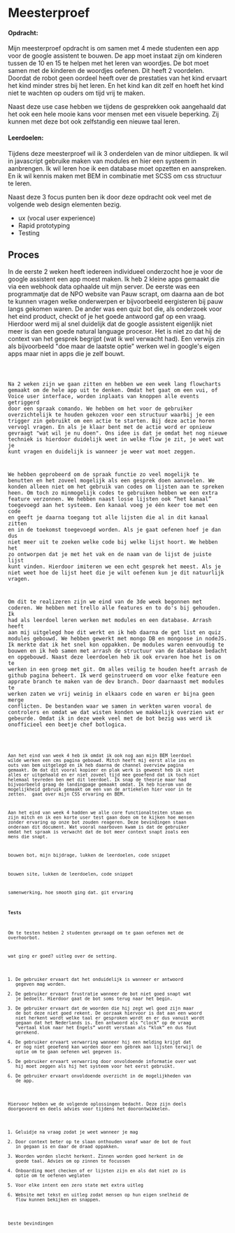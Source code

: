 # Meesterproef

#### Opdracht:

Mijn meesterproef opdracht is om samen met 4 mede studenten een app voor de google assistent te bouwen. De app moet instaat zijn om kinderen tussen de 10 en 15 te helpen met het leren van woordjes. De bot moet samen met de kinderen de woordjes oefenen. Dit heeft 2 voordelen. Doordat de robot geen oordeel heeft over de prestaties van het kind ervaart het kind minder stres bij het leren. En het kind kan dit zelf en hoeft het kind niet te wachten op ouders om tijd vrij te maken.

Naast deze use case hebben we tijdens de gesprekken ook aangehaald dat het ook een hele mooie kans voor mensen met een visuele beperking. Zij kunnen met deze bot ook zelfstandig een nieuwe taal leren.


#### Leerdoelen:

Tijdens deze meesterproef wil ik 3 onderdelen van de minor uitdiepen. Ik wil in javascript gebruike maken van modules en hier een systeem in aanbrengen. Ik wil leren hoe ik een database moet opzetten en aanspreken. En ik wil kennis maken met BEM in combinatie met SCSS om css structuur te leren. 

Naast deze 3 focus punten ben ik door deze opdracht ook veel met de volgende web design elementen bezig.
-	ux (vocal user experience)
-	Rapid prototyping
-	Testing


## Proces

In de eerste 2 weken heeft iedereen individueel onderzocht hoe je voor de google assistent een app moest maken. Ik heb 2 kleine apps gemaakt die via een webhook data ophaalde uit mijn server. De eerste was een programmatje dat de NPO website van Pauw scrapt, om daarna aan de bot te kunnen vragen welke onderwerpen er bijvoorbeeld eergisteren bij pauw langs gekomen waren. De ander was een quiz bot die, als onderzoek voor het eind product, checkt of je het goede antwoord gaf op een vraag. Hierdoor werd mij al snel duidelijk dat de google assistent eigenlijk niet meer is dan een goede natural language procesor. Het is niet zo dat hij de context van het gesprek begrijpt (wat ik wel verwacht had). Een verwijs zin als bijvoorbeeld "doe maar de laatste optie" werken wel in google's eigen apps maar niet in apps die je zelf bouwt. 

<code snippet van vraag antwoord>

Na 2 weken zijn we gaan zitten en hebben we een week lang flowcharts gemaakt om de hele app uit te denken. Omdat het gaat om een vui, of Voice user interface, worden inplaats van knoppen alle events getriggerd door een spraak comando. We hebben om het voor de gebruiker overzichtelijk te houden gekozen voor een structuur waarbij je een trigger zin gebruikt om een actie te starten. Bij deze actie horen vervogl vragen. En als je klaar bent met de actie word er opnieuw gevraagt "wat wil je nu doen". Ons idee is dat je omdat het nog nieuwe techniek is hierdoor duidelijk weet in welke flow je zit, je weet wat je kunt vragen en duidelijk is wanneer je weer wat moet zeggen. 

We hebben geprobeerd om de spraak functie zo veel mogelijk te benutten en het zoveel mogelijk als een gesprek doen aanvoelen. We konden alleen niet om het gebruik van codes om lijsten aan te spreken heen. Om toch zo minmogelijk codes te gebruiken hebben we een extra feature verzonnen. We hebben naast losse lijsten ook “het kanaal” toegevoegd aan het systeem. Een kanaal voeg je één keer toe met een code en geeft je daarna toegang tot alle lijsten die al in dit kanaal zitten en in de toekomst toegevoegd worden. Als je gaat oefenen hoef je dan dus niet meer uit te zoeken welke code bij welke lijst hoort. We hebben het zo ontworpen dat je met het vak en de naam van de lijst de juiste lijst kunt vinden. Hierdoor imiteren we een echt gesprek het meest. Als je niet weet hoe de lijst heet die je wilt oefenen kun je dit natuurlijk vragen.

Om dit te realizeren zijn we eind van de 3de week begonnen met coderen. We hebben met trello alle features en to do's bij gehouden. Ik had als leerdoel leren werken met modules en een database. Arrash heeft aan mij uitgelegd hoe dit werkt en ik heb daarna de get list en quiz modules gebouwd. We hebben gewerkt met mongo DB en mongoose in nodeJS. Ik merkte dat ik het snel kon oppakken. De modules waren eenvoudig te bouwen en ik heb samen met arrash de structuur van de database bedacht en opgebouwd. Naast deze leerdoelen heb ik ook ervaren hoe het is om te werken in een groep met git. Om alles veilig te houden heeft arrash de github pagina beheert. Ik werd geinstrueerd om voor elke feature een apprate branch te maken van de dev branch. Door daarnaast met modules te werken zaten we vrij weinig in elkaars code en waren er bijna geen merge conflicten. De bestanden waar we samen in werkten waren vooral de controlers en omdat we dat wisten konden we makkelijk overzien wat er gebeurde. Omdat ik in deze week veel met de bot bezig was werd ik onofficieel een beetje chef botlogica. 

<code snippet van bot>

Aan het eind van week 4 heb ik omdat ik ook nog aan mijn BEM leerdoel wilde werken een cms pagina gebouwd. Mitch heeft mij eerst alle ins en outs van bem uitgelegd en ik heb daarna de channel overview pagina gemaakt. Om dat dit vooral kopieer en plak werk is geweest heb ik niet alles er uitgehaald en er niet zoveel tijd mee geoefend dat ik toch niet helemaal tevreden ben met dit leerdoel. Ik snap de theorie maar had bijvoorbeeld graag de landingpage gemaakt omdat. Ik heb hierom van de mogelijkheid gebruik gemaakt om een van de artiekelen hier voor in te zetten. <link> gaat over mijn CSS ervaring en BEM.

Aan het eind van week 4 hadden we alle core functionalteiten staan en zijn mitch en ik een korte user test gaan doen om te kijken hoe mensen zonder ervaring op onze bot zouden reageren. Deze bevindingen staan onderaan dit document. Wat vooral naarboven kwam is dat de gebruiker omdat het spraak is verwacht dat de bot meer context snapt zoals een mens die snapt. 



bouwen bot, mijn bijdrage, lukken de leerdoelen,
code snippet

bouwen site, lukken de leerdoelen,
code snippet 


samenwerking, hoe smooth ging dat.
git ervaring



#### Tests
Om te testen hebben 2 studenten gevraagd om te gaan oefenen met de overhoorbot.

wat ging er goed? uitleg over de setting.


1.    De gebruiker ervaart dat het onduidelijk is wanneer er antwoord gegeven mag worden.
2.    De gebruiker ervaart frustratie wanneer de bot niet goed snapt wat je bedoelt. Hierdoor gaat de bot soms terug naar het begin.
3.    De gebruiker ervaart dat de woorden die hij zegt wel goed zijn maar de bot deze niet goed rekent. De oorzaak hiervoor is dat aan een woord niet herkent wordt welke taal er gesproken wordt en er dus vanuit wordt gegaan dat het Nederlands is. Een antwoord als “clock” op de vraag ”vertaal klok naar het Engels” wordt verstaan als “klok” en dus fout gerekend.
4.    De gebruiker ervaart verwarring wanneer hij een melding krijgt dat er nog niet geoefend kan worden door een gebrek aan lijsten terwijl de optie om te gaan oefenen wel gegeven is.
5.    De gebruiker ervaart verwarring door onvoldoende informatie over wat hij moet zeggen als hij het systeem voor het eerst gebruikt.
6.    De gebruiker ervaart onvoldoende overzicht in de mogelijkheden van de app.

Hiervoor hebben we de volgende oplossingen bedacht. Deze zijn deels doorgevoerd en deels advies voor tijdens het doorontwikkelen.

1.    Geluidje na vraag zodat je weet wanneer je mag
2.    Door context beter op te slaan onthouden vanaf waar de bot de fout in gegaan is en daar de draad oppakken.
3.    Woorden worden slecht herkent. Zinnen worden goed herkent in de goede taal. Advies om op zinnen te focussen
4.    Onboarding moet checken of er lijsten zijn en als dat niet zo is optie om te oefenen weglaten
5.    Voor elke intent een zero state met extra uitleg
6.    Website met tekst en uitleg zodat mensen op hun eigen snelheid de flow kunnen bekijken en snappen.


 beste bevindingen







